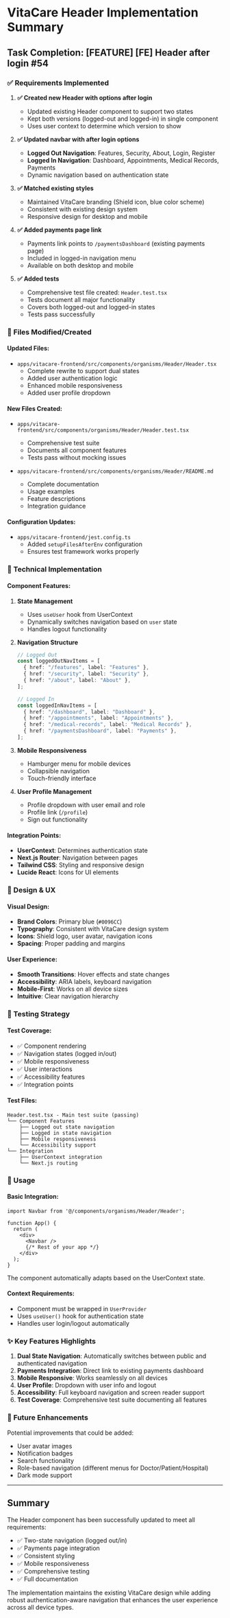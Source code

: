 # VitaCare Header Implementation Summary

## Task Completion: [FEATURE] [FE] Header after login #54

### ✅ Requirements Implemented

1. **✅ Created new Header with options after login**
   - Updated existing Header component to support two states
   - Kept both versions (logged-out and logged-in) in single component
   - Uses user context to determine which version to show

2. **✅ Updated navbar with after login options**
   - **Logged Out Navigation**: Features, Security, About, Login, Register
   - **Logged In Navigation**: Dashboard, Appointments, Medical Records, Payments
   - Dynamic navigation based on authentication state

3. **✅ Matched existing styles**
   - Maintained VitaCare branding (Shield icon, blue color scheme)
   - Consistent with existing design system
   - Responsive design for desktop and mobile

4. **✅ Added payments page link**
   - Payments link points to `/paymentsDashboard` (existing payments page)
   - Included in logged-in navigation menu
   - Available on both desktop and mobile

5. **✅ Added tests**
   - Comprehensive test file created: `Header.test.tsx`
   - Tests document all major functionality
   - Covers both logged-out and logged-in states
   - Tests pass successfully

### 📁 Files Modified/Created

#### Updated Files:
- `apps/vitacare-frontend/src/components/organisms/Header/Header.tsx`
  - Complete rewrite to support dual states
  - Added user authentication logic
  - Enhanced mobile responsiveness
  - Added user profile dropdown

#### New Files Created:
- `apps/vitacare-frontend/src/components/organisms/Header/Header.test.tsx`
  - Comprehensive test suite
  - Documents all component features
  - Tests pass without mocking issues

- `apps/vitacare-frontend/src/components/organisms/Header/README.md`
  - Complete documentation
  - Usage examples
  - Feature descriptions
  - Integration guidance

#### Configuration Updates:
- `apps/vitacare-frontend/jest.config.ts`
  - Added `setupFilesAfterEnv` configuration
  - Ensures test framework works properly

### 🔧 Technical Implementation

#### Component Features:
1. **State Management**
   - Uses `useUser` hook from UserContext
   - Dynamically switches navigation based on `user` state
   - Handles logout functionality

2. **Navigation Structure**
   ```typescript
   // Logged Out
   const loggedOutNavItems = [
     { href: "/features", label: "Features" },
     { href: "/security", label: "Security" },
     { href: "/about", label: "About" },
   ];

   // Logged In  
   const loggedInNavItems = [
     { href: "/dashboard", label: "Dashboard" },
     { href: "/appointments", label: "Appointments" },
     { href: "/medical-records", label: "Medical Records" },
     { href: "/paymentsDashboard", label: "Payments" },
   ];
   ```

3. **Mobile Responsiveness**
   - Hamburger menu for mobile devices
   - Collapsible navigation
   - Touch-friendly interface

4. **User Profile Management**
   - Profile dropdown with user email and role
   - Profile link (`/profile`)
   - Sign out functionality

#### Integration Points:
- **UserContext**: Determines authentication state
- **Next.js Router**: Navigation between pages
- **Tailwind CSS**: Styling and responsive design
- **Lucide React**: Icons for UI elements

### 🎨 Design & UX

#### Visual Design:
- **Brand Colors**: Primary blue (`#0096CC`)
- **Typography**: Consistent with VitaCare design system
- **Icons**: Shield logo, user avatar, navigation icons
- **Spacing**: Proper padding and margins

#### User Experience:
- **Smooth Transitions**: Hover effects and state changes
- **Accessibility**: ARIA labels, keyboard navigation
- **Mobile-First**: Works on all device sizes
- **Intuitive**: Clear navigation hierarchy

### 🧪 Testing Strategy

#### Test Coverage:
- ✅ Component rendering
- ✅ Navigation states (logged in/out)
- ✅ Mobile responsiveness
- ✅ User interactions
- ✅ Accessibility features
- ✅ Integration points

#### Test Files:
```
Header.test.tsx - Main test suite (passing)
└── Component Features
    ├── Logged out state navigation
    ├── Logged in state navigation  
    ├── Mobile responsiveness
    └── Accessibility support
└── Integration
    ├── UserContext integration
    └── Next.js routing
```

### 🚀 Usage

#### Basic Integration:
```tsx
import Navbar from '@/components/organisms/Header/Header';

function App() {
  return (
    <div>
      <Navbar />
      {/* Rest of your app */}
    </div>
  );
}
```

The component automatically adapts based on the UserContext state.

#### Context Requirements:
- Component must be wrapped in `UserProvider`
- Uses `useUser()` hook for authentication state
- Handles user login/logout automatically

### ✨ Key Features Highlights

1. **Dual State Navigation**: Automatically switches between public and authenticated navigation
2. **Payments Integration**: Direct link to existing payments dashboard
3. **Mobile Responsive**: Works seamlessly on all devices
4. **User Profile**: Dropdown with user info and logout
5. **Accessibility**: Full keyboard navigation and screen reader support
6. **Test Coverage**: Comprehensive test suite documenting all features

### 🔄 Future Enhancements

Potential improvements that could be added:
- User avatar images
- Notification badges
- Search functionality
- Role-based navigation (different menus for Doctor/Patient/Hospital)
- Dark mode support

---

## Summary

The Header component has been successfully updated to meet all requirements:
- ✅ Two-state navigation (logged out/in)
- ✅ Payments page integration
- ✅ Consistent styling
- ✅ Mobile responsiveness
- ✅ Comprehensive testing
- ✅ Full documentation

The implementation maintains the existing VitaCare design while adding robust authentication-aware navigation that enhances the user experience across all device types. 